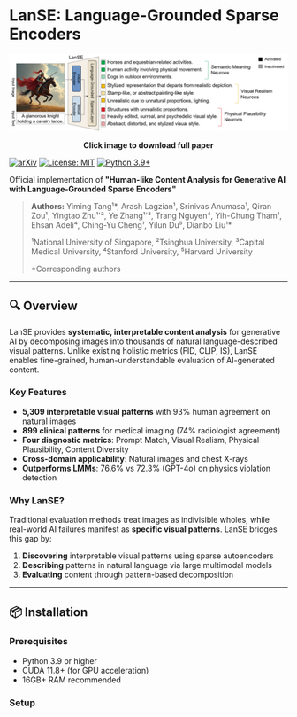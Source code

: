# LanSE: Language-Grounded Sparse Encoders

<div align="center">
  <a href="https://arxiv.org/abs/2508.18236">
    <img src="./LanSE.png" alt="LanSE Paper" width="600">
  </a>
  
  **Click image to download full paper**
</div>

[![arXiv](https://img.shields.io/badge/arXiv-2508.18236-b31b1b.svg)](https://arxiv.org/pdf/2508.18236)
[![License: MIT](https://img.shields.io/badge/License-MIT-yellow.svg)](https://opensource.org/licenses/MIT)
[![Python 3.9+](https://img.shields.io/badge/python-3.9+-blue.svg)](https://www.python.org/downloads/)


Official implementation of **"Human-like Content Analysis for Generative AI with Language-Grounded Sparse Encoders"**

> **Authors:** Yiming Tang¹*, Arash Lagzian¹, Srinivas Anumasa¹, Qiran Zou¹, Yingtao Zhu¹'², Ye Zhang¹'³, Trang Nguyen⁴, Yih-Chung Tham¹, Ehsan Adeli⁴, Ching-Yu Cheng¹, Yilun Du⁵, Dianbo Liu¹*
>
> ¹National University of Singapore, ²Tsinghua University, ³Capital Medical University, ⁴Stanford University, ⁵Harvard University
>
> *Corresponding authors

---

## 🔍 Overview

LanSE provides **systematic, interpretable content analysis** for generative AI by decomposing images into thousands of natural language-described visual patterns. Unlike existing holistic metrics (FID, CLIP, IS), LanSE enables fine-grained, human-understandable evaluation of AI-generated content.

### Key Features

- **5,309 interpretable visual patterns** with 93% human agreement on natural images
- **899 clinical patterns** for medical imaging (74% radiologist agreement)
- **Four diagnostic metrics**: Prompt Match, Visual Realism, Physical Plausibility, Content Diversity
- **Cross-domain applicability**: Natural images and chest X-rays
- **Outperforms LMMs**: 76.6% vs 72.3% (GPT-4o) on physics violation detection

### Why LanSE?

Traditional evaluation methods treat images as indivisible wholes, while real-world AI failures manifest as **specific visual patterns**. LanSE bridges this gap by:

1. **Discovering** interpretable visual patterns using sparse autoencoders
2. **Describing** patterns in natural language via large multimodal models
3. **Evaluating** content through pattern-based decomposition

---

## 📦 Installation

### Prerequisites

- Python 3.9 or higher
- CUDA 11.8+ (for GPU acceleration)
- 16GB+ RAM recommended

### Setup
```bash
